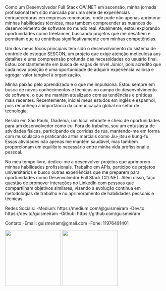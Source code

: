<p>Como um Desenvolvedor Full Stack C#/.NET em ascensão, minha jornada profissional tem sido marcada por uma série de experiências enriquecedoras em empresas renomadas, onde pude não apenas aprimorar minhas habilidades técnicas, mas também compreender as nuances do desenvolvimento de software no mundo real. Atualmente, estou explorando oportunidades como freelancer, buscando projetos que me desafiem e permitam que eu contribua significativamente com minhas competências.</p>

<p>Um dos meus focos principais tem sido o desenvolvimento do sistema de controle de estoque SESCON, um projeto que exige atenção meticulosa aos detalhes e uma compreensão profunda das necessidades do usuário final. Estou constantemente em busca de vagas de nível Júnior, pois acredito que cada nova posição é uma oportunidade de adquirir experiência valiosa e agregar valor tangível à organização.</p>

<p>Minha paixão pelo aprendizado é o que me impulsiona. Estou sempre em busca de novos conhecimentos e técnicas no campo do desenvolvimento de software, o que me mantém atualizado com as tendências e práticas mais recentes. Recentemente, iniciei meus estudos em inglês e espanhol, pois reconheço a importância da comunicação global no setor de tecnologia.</p>

<p>Resido em São Paulo, Diadema, um local vibrante e cheio de oportunidades para um desenvolvedor como eu. Fora do trabalho, sou um entusiasta de atividades físicas, participando de corridas de rua, mantendo-me em forma com musculação e praticando artes marciais como Jiu-jitsu e kung-fu. Essas atividades não apenas me mantêm saudável, mas também proporcionam um equilíbrio necessário entre minha vida profissional e pessoal.</p>

<p>No meu tempo livre, dedico-me a desenvolver projetos que aprimorem minhas habilidades profissionais. Trabalho em APIs, participo de projetos universitários e busco outras experiências que me preparem para oportunidades como Desenvolvedor Full Stack C#/.NET. Além disso, faço questão de promover interações no LinkedIn com pessoas que compartilham objetivos similares, visando a evolução contínua em metodologias de trabalho e no aprimoramento de habilidades pessoais e técnicas.</p>

<p>Redes Sociais:
-Medium: https://medium.com/@guismeiram
-Dev.to: https://dev.to/guismeiram
-Github: https://github.com/guismeiram</p>

<p>Contato
-Email: guismeiram@gmail.com
-Fone: 11976491401</p>

<p><div>
  <img height="180em" src="https://github-readme-stats.vercel.app/api?username=guismeiram&show_icons=true&theme=highcontrast&include_all_commits=true&count_private=true"/>
  <img height="180em" src="https://github-readme-stats.vercel.app/api/top-langs/?username=guismeiram&layout=compact&langs_count=7&theme=highcontrast"/>
</div></p>

